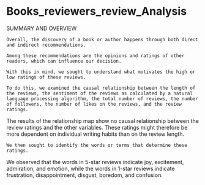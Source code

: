 # Books_reviewers_review_Analysis

SUMMARY AND OVERVIEW

    Overall, the discovery of a book or author happens through both direct and indirect recommendations.

    Among these recommendations are the opinions and ratings of other readers, which can influence our decision.

    With this in mind, we sought to understand what motivates the high or low ratings of these reviews.

    To do this, we examined the causal relationship between the length of the reviews, the sentiment of the reviews as calculated by a natural language processing algorithm, the total number of reviews, the number of followers, the number of likes on the reviews, and the review ratings.

The results of the relationship map show no causal relationship between the review ratings and the other variables. These ratings might therefore be more dependent on individual writing habits than on the review length.

    We then sought to identify the words or terms that determine these ratings.

We observed that the words in 5-star reviews indicate joy, excitement, admiration, and emotion, while the words in 1-star reviews indicate frustration, disappointment, disgust, boredom, and confusion.
